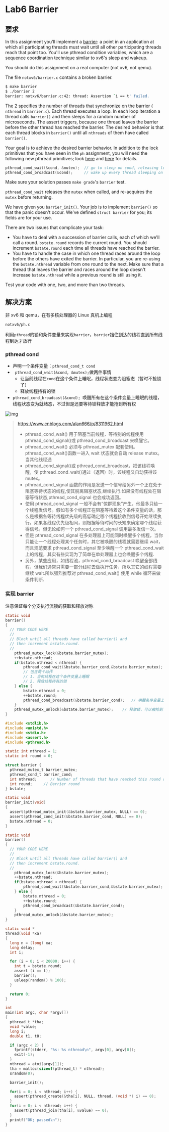 # Lab6 Barrier

## 要求

In this assignment you'll implement a [barrier](http://en.wikipedia.org/wiki/Barrier_(computer_science)): a point in an application at which all participating threads must wait until all other participating threads reach that point too. You'll use pthread condition variables, which are a sequence coordination technique similar to xv6's sleep and wakeup.

You should do this assignment on a real computer (not xv6, not qemu).

The file `notxv6/barrier.c` contains a broken barrier.

```sh
$ make barrier
$ ./barrier 2
barrier: notxv6/barrier.c:42: thread: Assertion `i == t' failed.
```

The 2 specifies the number of threads that synchronize on the barrier ( `nthread` in `barrier.c`). Each thread executes a loop. In each loop iteration a thread calls `barrier()` and then sleeps for a random number of microseconds. The assert triggers, because one thread leaves the barrier before the other thread has reached the barrier. The desired behavior is that each thread blocks in `barrier()` until all `nthreads` of them have called `barrier()`.

Your goal is to achieve the desired barrier behavior. In addition to the lock primitives that you have seen in the `ph` assignment, you will need the following new pthread primitives; look [here](https://pubs.opengroup.org/onlinepubs/007908799/xsh/pthread_cond_wait.html) and [here](https://pubs.opengroup.org/onlinepubs/007908799/xsh/pthread_cond_broadcast.html) for details.

```c
pthread_cond_wait(&cond, &mutex);  // go to sleep on cond, releasing lock mutex, acquiring upon wake up
pthread_cond_broadcast(&cond);     // wake up every thread sleeping on cond
```

Make sure your solution passes `make grade`'s `barrier` test.

`pthread_cond_wait` releases the `mutex` when called, and re-acquires the `mutex` before returning.

We have given you `barrier_init()`. Your job is to implement `barrier()` so that the panic doesn't occur. We've defined `struct barrier` for you; its fields are for your use.

There are two issues that complicate your task:

- You have to deal with a succession of barrier calls, each of which we'll call a round. `bstate.round` records the current round. You should increment `bstate.round` each time all threads have reached the barrier.
- You have to handle the case in which one thread races around the loop before the others have exited the barrier. In particular, you are re-using the `bstate.nthread` variable from one round to the next. Make sure that a thread that leaves the barrier and races around the loop doesn't increase `bstate.nthread` while a previous round is still using it.

Test your code with one, two, and more than two threads.

## 解决方案

非 xv6 和 qemu，在有多核处理器的 Linux 真机上编程

`notxv6/ph.c`

利用`pthread`的锁和条件变量来实现`barrier`，`barrier`挡住到达的线程直到所有线程到达才放行



### pthread cond

* 声明一个条件变量：`pthread_cond_t cond`
* ` pthread_cond_wait(&cond, &mutex);`做两件事情
	* 让当前线程在`cond`在这个条件上睡眠，线程状态变为阻塞态（暂时不抢锁了）
	* 释放线程持有的锁
* `pthread_cond_broadcast(&cond); `唤醒所有在这个条件变量上睡眠的线程，线程状态变为就绪态，不过但是还要等待锁释放才能抢到所有权

![img](https://pic4.zhimg.com/v2-af6e36a7023fb6337e3687df2a4b8557_b.jpg)



>https://www.cnblogs.com/alan666/p/8311962.html
>
>* pthread_cond_wait() 用于阻塞当前线程，等待别的线程使用 pthread_cond_signal()或 pthread_cond_broadcast 来唤醒它。 
>* pthread_cond_wait() 必须与 pthread_mutex 配套使用。pthread_cond_wait()函数一进入 wait 状态就会自动 release mutex。当其他线程通
>* pthread_cond_signal()或 pthread_cond_broadcast，把该线程唤醒，使 pthread_cond_wait()通过（返回）时，该线程又自动获得该 mutex。
>*  pthread_cond_signal 函数的作用是发送一个信号给另外一个正在处于阻塞等待状态的线程,使其脱离阻塞状态,继续执行.如果没有线程处在阻塞等待状态,pthread_cond_signal 也会成功返回。
>*  使用 pthread_cond_signal 一般不会有“惊群现象”产生，他最多只给一个线程发信号。假如有多个线程正在阻塞等待着这个条件变量的话，那么是根据各等待线程优先级的高低确定哪个线程接收到信号开始继续执行。如果各线程优先级相同，则根据等待时间的长短来确定哪个线程获得信号。但无论如何一个 pthread_cond_signal 调用最多发信一次。
>*  但是 pthread_cond_signal 在多处理器上可能同时唤醒多个线程，当你只能让一个线程处理某个任务时，其它被唤醒的线程就需要继续 wait，而且规范要求 pthread_cond_signal 至少唤醒一个 pthread_cond_wait 上的线程，其实有些实现为了简单在单处理器上也会唤醒多个线程. 
>* 另外，某些应用，如线程池，pthread_cond_broadcast 唤醒全部线程，但我们通常只需要一部分线程去做执行任务，所以其它的线程需要继续 wait.所以强烈推荐对 pthread_cond_wait() 使用 while 循环来做条件判断.

### 实现 barrier

注意保证每个分支执行流锁的获取和释放对称

```c
static void 
barrier()
{
  // YOUR CODE HERE
  //
  // Block until all threads have called barrier() and
  // then increment bstate.round.
  //
    pthread_mutex_lock(&bstate.barrier_mutex);
    ++bstate.nthread;
    if(bstate.nthread < nthread) {
        pthread_cond_wait(&bstate.barrier_cond,&bstate.barrier_mutex);	
        // 包含两个动作
        // 1. 当前线程在这个条件变量上睡眠
        // 2. 释放线程持有的锁
    } else {
        bstate.nthread = 0;
        ++bstate.round;
        pthread_cond_broadcast(&bstate.barrier_cond);	// 唤醒条件变量上的所有线程，但是还没释放锁，所以抢不到
    }
    pthread_mutex_unlock(&bstate.barrier_mutex);	// 释放锁，可以被抢到了
}
```



```c
#include <stdlib.h>
#include <unistd.h>
#include <stdio.h>
#include <assert.h>
#include <pthread.h>

static int nthread = 1;
static int round = 0;

struct barrier {
  pthread_mutex_t barrier_mutex;
  pthread_cond_t barrier_cond;
  int nthread;      // Number of threads that have reached this round of the barrier
  int round;     // Barrier round
} bstate;

static void
barrier_init(void)
{
  assert(pthread_mutex_init(&bstate.barrier_mutex, NULL) == 0);
  assert(pthread_cond_init(&bstate.barrier_cond, NULL) == 0);
  bstate.nthread = 0;
}

static void 
barrier()
{
  // YOUR CODE HERE
  //
  // Block until all threads have called barrier() and
  // then increment bstate.round.
  //
    pthread_mutex_lock(&bstate.barrier_mutex);
    ++bstate.nthread;
    if(bstate.nthread < nthread) {
        pthread_cond_wait(&bstate.barrier_cond,&bstate.barrier_mutex);
    } else {
        bstate.nthread = 0;
        ++bstate.round;
        pthread_cond_broadcast(&bstate.barrier_cond);
    }
    pthread_mutex_unlock(&bstate.barrier_mutex);
}

static void *
thread(void *xa)
{
  long n = (long) xa;
  long delay;
  int i;

  for (i = 0; i < 20000; i++) {
    int t = bstate.round;
    assert (i == t);
    barrier();
    usleep(random() % 100);
  }

  return 0;
}

int
main(int argc, char *argv[])
{
  pthread_t *tha;
  void *value;
  long i;
  double t1, t0;

  if (argc < 2) {
    fprintf(stderr, "%s: %s nthread\n", argv[0], argv[0]);
    exit(-1);
  }
  nthread = atoi(argv[1]);
  tha = malloc(sizeof(pthread_t) * nthread);
  srandom(0);

  barrier_init();

  for(i = 0; i < nthread; i++) {
    assert(pthread_create(&tha[i], NULL, thread, (void *) i) == 0);
  }
  for(i = 0; i < nthread; i++) {
    assert(pthread_join(tha[i], &value) == 0);
  }
  printf("OK; passed\n");
}

```



